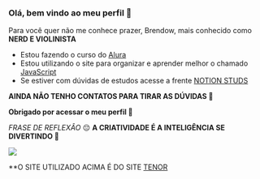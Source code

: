 ### Olá, bem vindo ao meu perfil 🎻

Para você quer não me conhece prazer, Brendow, mais conhecido como **NERD E VIOLINISTA** 

- Estou fazendo o curso do [Alura](https://www.alura.com.br) 
- Estou utilizando o site para organizar e aprender melhor o chamado [JavaScript](pt.wikipedia.org/wiki/Javascript)
- Se estiver com dúvidas de estudos acesse a frente [NOTION STUDS](https://www.notion.so)

**AINDA NÃO TENHO CONTATOS PARA TIRAR AS DÚVIDAS 💎**

**Obrigado por acessar o meu perfil 📆**

*FRASE DE REFLEXÂO* 😔 **A CRIATIVIDADE É A INTELIGÊNCIA SE DIVERTINDO  🤲**

![](https://media.tenor.com/NK3vdczVp2YAAAAM/tofie-student.gif)





**O SITE UTILIZADO ACIMA É DO SITE [TENOR](https://tenor.com/pt-BR/)
